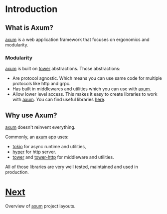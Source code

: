 # Introduction

## What is Axum?

[axum] is a web application framework that focuses on ergonomics and
modularity.

### Modularity

[axum] is built on [tower] abstractions. Those abstractions:

- Are protocol agnostic. Which means you can use same code for multiple
  protocols like http and grpc.
- Has built in middlewares and utilities which you can use with [axum].
- Allow lower level access. This makes it easy to create libraries to work with
  [axum]. You can find useful libraries [here][ecosystem].

## Why use Axum?

[axum] doesn't reinvent everything.

Commonly, an [axum] app uses:

- [tokio] for async runtime and utilities, 
- [hyper] for http server.
- [tower] and [tower-http] for middleware and utilities.

All of those libraries are very well tested, maintained and used in production.

# [Next](02-layout.md)

Overview of [axum] project layouts.

[axum]: https://github.com/tokio-rs/axum
[ecosystem]: https://github.com/tokio-rs/axum/blob/main/ECOSYSTEM.md
[hyper]: https://github.com/hyperium/hyper
[tokio]: https://github.com/tokio-rs/tokio
[tower]: https://github.com/tower-rs/tower
[tower-http]: https://github.com/tower-rs/tower-http
[tokio team]: https://github.com/tokio-rs
